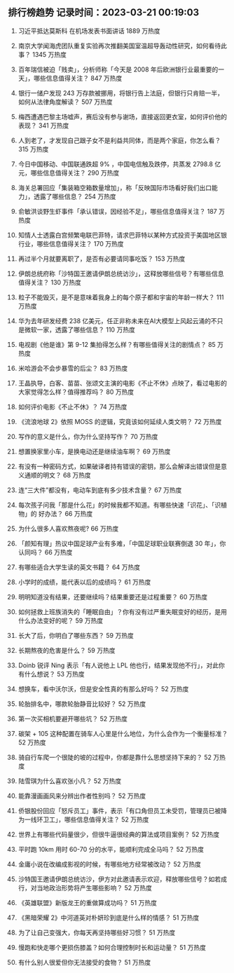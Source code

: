 
## 排行榜趋势 记录时间：2023-03-21 00:19:03
  
  1. 习近平抵达莫斯科 在机场发表书面讲话 1889 万热度
    
  2. 南京大学闻海虎团队重复实验再次推翻美国室温超导轰动性研究，如何看待此事？ 1345 万热度
    
  3. 百年瑞信被迫「贱卖」，分析师称「今天是 2008 年后欧洲银行业最重要的一天」，哪些信息值得关注？ 847 万热度
    
  4. 银行一储户发现 243 万存款被挪用，将银行告上法庭，但银行只肯赔一半，如何从法律角度解读？ 507 万热度
    
  5. 梅西遭遇巴黎主场嘘声，赛后没有参与谢场，直接返回更衣室，如何评价他的表现？ 341 万热度
    
  6. 人到老了，才发现自己跟子女不是利益共同体，而是两个家庭，你怎么看？ 315 万热度
    
  7. 今日中国移动、中国联通跌超 9% ，中国电信触及跌停，共蒸发 2798.8 亿元，哪些信息值得关注？ 290 万热度
    
  8. 海关总署回应「集装箱空箱数量增加」，称「反映国际市场看好我们出口能力」，透露了哪些信息？ 254 万热度
    
  9. 俞敏洪谈野生虾事件「承认错误，因经验不足」，哪些信息值得关注？ 187 万热度
    
  10. 知情人士透露白宫频繁电联巴菲特，请求巴菲特以某种方式投资于美国地区银行业，哪些信息值得关注？ 170 万热度
    
  11. 再过半个月就要离职了，是否有必要请同事吃饭？ 153 万热度
    
  12. 伊朗总统府称「沙特国王邀请伊朗总统访沙」，这释放哪些信号？有哪些信息值得关注？ 130 万热度
    
  13. 粒子不能毁灭，是不是意味着我身上的每个原子都和宇宙的年龄一样大？ 111 万热度
    
  14. 华为去年研发经费 238 亿美元，任正非称未来在AI大模型上风起云涌的不只是微软一家，透露了哪些信息？ 110 万热度
    
  15. 电视剧《他是谁》第 9-12 集拍得怎么样？有哪些值得关注的剧情点？ 85 万热度
    
  16. 米哈游会不会步暴雪的后尘？ 83 万热度
    
  17. 王晶执导，白客、苗苗、张颂文主演的电影《不止不休》点映了，看过电影的大家觉得怎么样？值得推荐吗？ 80 万热度
    
  18. 如何评价电影《不止不休》？ 74 万热度
    
  19. 《流浪地球 2》依照 MOSS 的逻辑，究竟该如何延续人类文明？ 72 万热度
    
  20. 写作的意义是什么，你为什么坚持写作？ 70 万热度
    
  21. 想置换家里小车，是换电动还是继续油车啊？ 69 万热度
    
  22. 有没有一种密码方式，如果破译者持有错误的密钥，那么会解译出错误但是意义通顺的明文？ 68 万热度
    
  23. 连“三大件”都没有，电动车到底有多少技术含量？ 67 万热度
    
  24. 每次孩子问我「那是什么花」的时候我都不知道。有哪些快速「识花」、「识植物」的 好办法？ 66 万热度
    
  25. 为什么很多人喜欢熬夜呢? 66 万热度
    
  26. 「颜知有理」热议中国足球产业有多难，「中国足球职业联赛倒退 30 年」，你认同吗？ 66 万热度
    
  27. 有哪些适合大学生读的英文书籍？ 64 万热度
    
  28. 小学时的成绩，能代表以后的成绩吗？ 61 万热度
    
  29. 明明知道没有结果，还要继续吗？结果重要还是过程重要？ 60 万热度
    
  30. 如何拯救上班族消失的「睡眠自由」？你有没有过严重失眠变好的经历，是用什么办法变好的呢？ 59 万热度
    
  31. 长大了后，你明白了哪些东西？ 59 万热度
    
  32. 长期熬夜的危害是什么？ 59 万热度
    
  33. Doinb 锐评 Ning 表示「有人说他上 LPL 他也行，结果发现他不行」，对此你有什么想说？ 53 万热度
    
  34. 想换车，看中沃尔沃，但是安全性真的有那么好吗？ 52 万热度
    
  35. 轮胎排名中，哪款轮胎静音比较好？ 52 万热度
    
  36. 第一次买相机要避开哪些坑？ 52 万热度
    
  37. 碳架 + 105 这种配置在骑车人心里是什么地位，为什么会作为一个衡量标准？ 52 万热度
    
  38. 骑自行车爬一个很陡的坡的过程中，你都是靠什么思想坚持下来的？ 52 万热度
    
  39. 陆雪琪为什么喜欢张小凡？ 52 万热度
    
  40. 能靠漫画画风来分辨出作者性别吗？ 52 万热度
    
  41. 侨银股份回应「怒斥员工」事件，表示「有口角但员工未受罚，管理员已被降为一线环卫工」，哪些信息值得关注？ 52 万热度
    
  42. 世界上有哪些代码量很少，但很牛逼很经典的算法或项目案例？ 52 万热度
    
  43. 平时跑 10km 用时 60-70 分的水平，能顺利完成全马吗？ 52 万热度
    
  44. 金庸小说在改编成影视的时候，有哪些地方经常被改动？ 52 万热度
    
  45. 沙特国王邀请伊朗总统访沙，伊方对此邀请表示欢迎，释放哪些信号？如若成行，对当地政治形势将产生哪些影响？ 52 万热度
    
  46. 《英雄联盟》新版龙王的重做算成功吗？ 51 万热度
    
  47. 《黑暗荣耀 2》中河道英对朴妍珍到底是什么样的情感？ 51 万热度
    
  48. 为了让自己变强大，你每天再坚持哪些好习惯？ 51 万热度
    
  49. 慢跑和快走哪个更损伤膝盖？如何合理控制时长和运动量？ 51 万热度
    
  50. 有什么别人很爱但你无法接受的食物？ 51 万热度
    